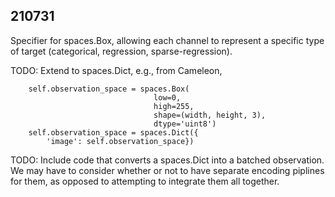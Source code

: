 ## 210731

Specifier for spaces.Box, allowing each channel to represent a specific type of target 
(categorical, regression, sparse-regression).

TODO: Extend to spaces.Dict, e.g., from Cameleon,

        self.observation_space = spaces.Box(
                                    low=0,
                                    high=255,
                                    shape=(width, height, 3),
                                    dtype='uint8')
        self.observation_space = spaces.Dict({
            'image': self.observation_space})

TODO: Include code that converts a spaces.Dict into a batched observation.  We may
have to consider whether or not to have separate encoding piplines for them, as opposed
to attempting to integrate them all together.